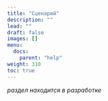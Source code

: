 ```yaml
---
title: "Сценарий"
description: ""
lead: ""
draft: false
images: []
menu:
  docs:
    parent: "help"
weight: 310
toc: true
---
```


*раздел находится в разработке*